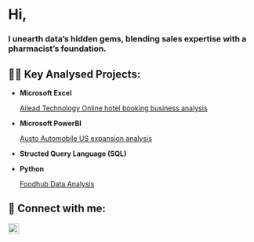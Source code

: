 <h1> Hi,</h1>
<h3><b>I unearth data’s hidden gems, blending sales expertise with a pharmacist’s foundation.</b></h3>
   
<h2>👨‍💻 Key Analysed Projects:</h2>

- <b>Microsoft Excel</b>

   [Ailead Technology Online hotel booking business analysis](https://github.com/ogundele1/EXCEL-PROJECT)


- <b>Microsoft PowerBI</b>

  [Austo Automobile US expansion analysis](https://github.com/ogundele1/Austo-Automobile-Project/blob/main/README.md)
- <b>Structed Query Language (SQL)</b>
  
- <b>Python</b>

   [Foodhub Data Analysis](https://github.com/ogundele1/FoodHub-Data-Analysis/blob/main/My%20Python%20Project.ipynb)


<h2> 🤳 Connect with me:</h2>


[<img align="left" alt="ogundele-olumide-solomon| LinkedIn" width="22px" src="https://cdn.jsdelivr.net/npm/simple-icons@v3/icons/linkedin.svg" />][linkedin]



[linkedin]: https://www.linkedin.com/in/ogundele-olumide-solomon-b104b9a5/

<!--
**ogundele1/ogundele1** is a ✨ _special_ ✨ repository because its `README.md` (this file) appears on your GitHub profile.

Here are some ideas to get you started:

- 🔭 I’m currently working on ...
- 🌱 I’m currently learning ...
- 👯 I’m looking to collaborate on ...
- 🤔 I’m looking for help with ...
- 💬 Ask me about ...
- 📫 How to reach me: ...
- 😄 Pronouns: ...
- ⚡ Fun fact: ...
-->
